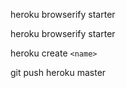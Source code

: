 heroku browserify starter

heroku browserify starter

heroku create `<name>`

git push heroku master
